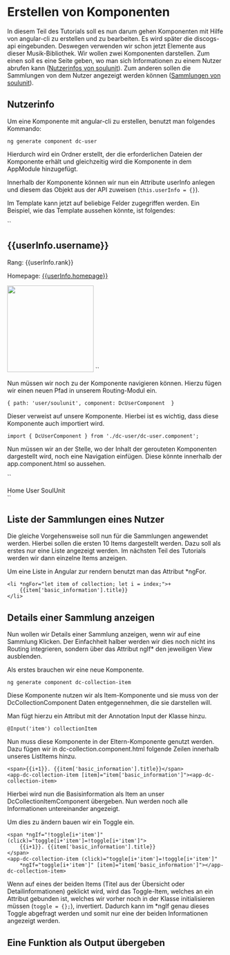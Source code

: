 # Erstellen von Komponenten

In diesem Teil des Tutorials soll es nun darum gehen Komponenten mit Hilfe von angular-cli zu erstellen und zu bearbeiten.
Es wird später die discogs-api eingebunden. Deswegen verwenden wir schon jetzt Elemente aus dieser Musik-Bibliothek. Wir wollen zwei Komponenten darstellen. Zum einen soll es eine Seite geben, wo man sich Informationen zu einem Nutzer abrufen kann
([Nutzerinfos von soulunit](https://api.discogs.com/users/soulunit)). Zum anderen sollen die Sammlungen von dem Nutzer angezeigt werden können ([Sammlungen von soulunit](https://api.discogs.com/users/soulunit/collection)).

## Nutzerinfo

Um eine Komponente mit angular-cli zu erstellen, benutzt man folgendes Kommando:

`ng generate component dc-user`

Hierdurch wird ein Ordner erstellt, der die erforderlichen Dateien der Komponente erhält und gleichzeitig wird die Komponente in dem AppModule hinzugefügt.

Innerhalb der Komponente können wir nun ein Attribute userInfo anlegen und diesem das Objekt aus der API zuweisen (`this.userInfo = {}`). 

Im Template kann jetzt auf beliebige Felder zugegriffen werden. Ein Beispiel, wie das Template aussehen könnte, ist folgendes:

``
<h2>{{userInfo.username}}</h2>
<p>
  Rang: {{userInfo.rank}}
</p>
<p>
  Homepage: <a href="{{userInfo.homepage}}">{{userInfo.homepage}}</a>
</p>
<img height="200" width="200" src="{{userInfo.avatar_url}}"> 
``

Nun müssen wir noch zu der Komponente navigieren können. Hierzu fügen wir einen neuen Pfad in unserem Routing-Modul ein.

``
    {
        path: 'user/soulunit',
        component: DcUserComponent 
    }
``

Dieser verweist auf unsere Komponente. Hierbei ist es wichtig, dass diese Komponente auch importiert wird.

`import { DcUserComponent } from './dc-user/dc-user.component';`

Nun müssen wir an der Stelle, wo der Inhalt der gerouteten Komponenten dargestellt wird, noch eine Navigation einfügen. Diese könnte innerhalb der app.component.html so aussehen.

``
<nav>
    <a routerLink="/discogs" routerLinkActive="active">Home</a>
    <a routerLink="/user/soulunit" routerLinkActive="active">User SoulUnit</a>
</nav>
<router-outlet></router-outlet>
``

## Liste der Sammlungen eines Nutzer

Die gleiche Vorgehensweise soll nun für die Sammlungen angewendet werden. Hierbei sollen die ersten 10 Items dargestellt werden. Dazu soll als erstes nur eine Liste angezeigt werden. Im nächsten Teil des Tutorials werden wir dann einzelne Items anzeigen.

Um eine Liste in Angular zur rendern benutzt man das Attribut *ngFor.

```
<li *ngFor="let item of collection; let i = index;">+
    {{item['basic_information'].title}}
</li>
```

## Details einer Sammlung anzeigen

Nun wollen wir Details einer Sammlung anzeigen, wenn wir auf eine Sammlung Klicken. Der Einfachheit halber werden wir dies noch nicht ins Routing integrieren, sondern über das Attribut ngIf* den jeweiligen View ausblenden.

Als erstes brauchen wir eine neue Komponente.

`ng generate component dc-collection-item`

Diese Komponente nutzen wir als Item-Komponente und sie muss von der DcCollectionComponent Daten entgegennehmen, die sie darstellen will.

Man fügt hierzu ein Attribut mit der Annotation Input der Klasse hinzu.

`@Input('item') collectionItem`

Nun muss diese Komponente in der Eltern-Komponente genutzt werden. Dazu fügen wir in dc-collection.component.html folgende Zeilen innerhalb unseres ListItems hinzu.

```
<span>{{i+1}}. {{item['basic_information'].title}}</span>
<app-dc-collection-item [item]="item['basic_information']"><app-dc-collection-item>
```

Hierbei wird nun die Basisinformation als Item an unser DcCollectionItemComponent übergeben. Nun werden noch alle Informationen untereinander angezeigt.

Um dies zu ändern bauen wir ein Toggle ein.

```
<span *ngIf="!toggle[i+'item']" (click)="toggle[i+'item']=!toggle[i+'item']">
    {{i+1}}. {{item['basic_information'].title}}
</span>
<app-dc-collection-item (click)="toggle[i+'item']=!toggle[i+'item']" 
    *ngIf="toggle[i+'item']" [item]="item['basic_information']"></app-dc-collection-item>
```

Wenn auf eines der beiden Items (Titel aus der Übersicht oder Detailinformationen) geklickt wird, wird das Toggle-Item, welches an ein Attribut gebunden ist, welches wir vorher noch in der Klasse initialisieren müssen (`toggle = {};`), invertiert. Dadurch kann im *ngIf genau dieses Toggle abgefragt werden und somit nur eine der beiden Informationen angezeigt werden.

## Eine Funktion als Output übergeben
